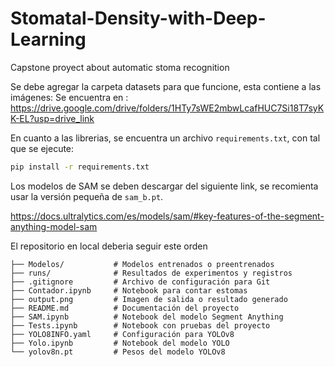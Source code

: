 # Stomatal-Density-with-Deep-Learning
Capstone proyect about automatic stoma recognition

Se debe agregar la carpeta datasets para que funcione, esta contiene a las imágenes:
Se encuentra en : https://drive.google.com/drive/folders/1HTy7sWE2mbwLcafHUC7Si18T7syKK-EL?usp=drive_link

En cuanto a las librerias, se encuentra un archivo `requirements.txt`, con tal que se ejecute:

```bash
pip install -r requirements.txt
```

Los modelos de SAM se deben descargar del siguiente link, se recomienta usar la versión pequeña de `sam_b.pt`.

https://docs.ultralytics.com/es/models/sam/#key-features-of-the-segment-anything-model-sam

El repositorio en local deberia seguir este orden
```
├── Modelos/           # Modelos entrenados o preentrenados
├── runs/              # Resultados de experimentos y registros
├── .gitignore         # Archivo de configuración para Git
├── Contador.ipynb     # Notebook para contar estomas
├── output.png         # Imagen de salida o resultado generado
├── README.md          # Documentación del proyecto
├── SAM.ipynb          # Notebook del modelo Segment Anything
├── Tests.ipynb        # Notebook con pruebas del proyecto
├── YOLO8INFO.yaml     # Configuración para YOLOv8
├── Yolo.ipynb         # Notebook del modelo YOLO
└── yolov8n.pt         # Pesos del modelo YOLOv8
```
